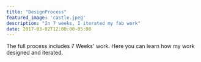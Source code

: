 ```yaml
---
title: "DesignProcess"
featured_image: 'castle.jpeg'
description: "In 7 weeks, I iterated my fab work"
date: 2017-03-02T12:00:00-05:00
---
```

The full process includes 7 Weeks' work.
Here you can learn how my work designed and iterated.
